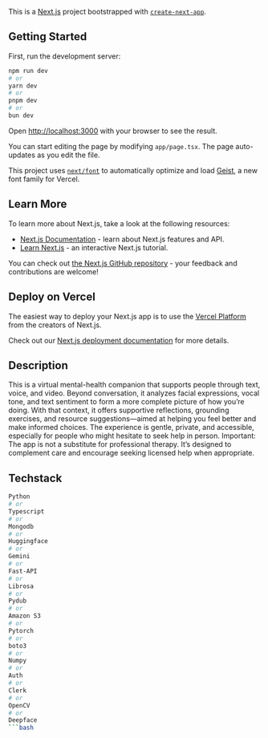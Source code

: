 This is a [Next.js](https://nextjs.org) project bootstrapped with [`create-next-app`](https://nextjs.org/docs/app/api-reference/cli/create-next-app).

## Getting Started

First, run the development server:

```bash
npm run dev
# or
yarn dev
# or
pnpm dev
# or
bun dev
```

Open [http://localhost:3000](http://localhost:3000) with your browser to see the result.

You can start editing the page by modifying `app/page.tsx`. The page auto-updates as you edit the file.

This project uses [`next/font`](https://nextjs.org/docs/app/building-your-application/optimizing/fonts) to automatically optimize and load [Geist](https://vercel.com/font), a new font family for Vercel.

## Learn More

To learn more about Next.js, take a look at the following resources:

- [Next.js Documentation](https://nextjs.org/docs) - learn about Next.js features and API.
- [Learn Next.js](https://nextjs.org/learn) - an interactive Next.js tutorial.

You can check out [the Next.js GitHub repository](https://github.com/vercel/next.js) - your feedback and contributions are welcome!

## Deploy on Vercel

The easiest way to deploy your Next.js app is to use the [Vercel Platform](https://vercel.com/new?utm_medium=default-template&filter=next.js&utm_source=create-next-app&utm_campaign=create-next-app-readme) from the creators of Next.js.

Check out our [Next.js deployment documentation](https://nextjs.org/docs/app/building-your-application/deploying) for more details.

## Description

This is a virtual mental-health companion that supports people through text, voice, and video. Beyond conversation, it analyzes facial expressions, vocal tone, and text sentiment to form a more complete picture of how you’re doing. With that context, it offers supportive reflections, grounding exercises, and resource suggestions—aimed at helping you feel better and make informed choices.
The experience is gentle, private, and accessible, especially for people who might hesitate to seek help in person.
Important: The app is not a substitute for professional therapy. It’s designed to complement care and encourage seeking licensed help when appropriate.

## Techstack

```bash
Python
# or
Typescript
# or
Mongodb
# or
Huggingface
# or
Gemini
# or
Fast-API
# or
Librosa
# or
Pydub
# or
Amazon S3
# or
Pytorch
# or
boto3
# or
Numpy
# or
Auth
# or
Clerk
# or
OpenCV
# or
Deepface
```bash
